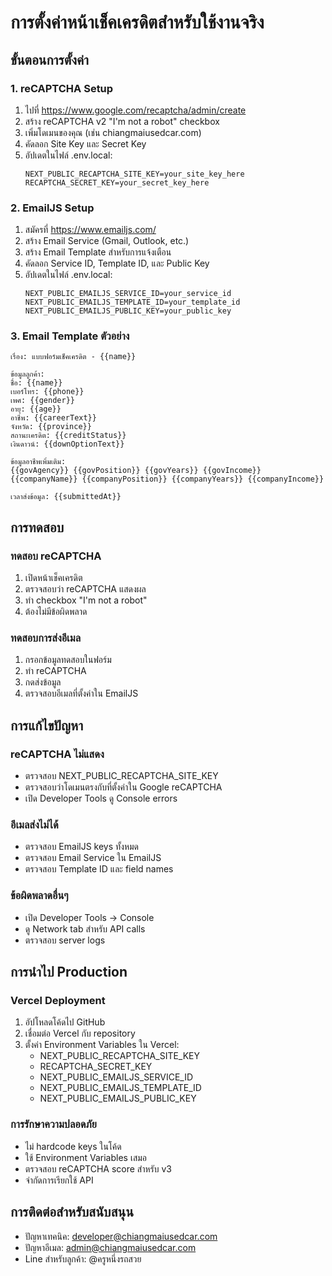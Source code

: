 # การตั้งค่าหน้าเช็คเครดิตสำหรับใช้งานจริง

## ขั้นตอนการตั้งค่า

### 1. reCAPTCHA Setup
1. ไปที่ https://www.google.com/recaptcha/admin/create
2. สร้าง reCAPTCHA v2 "I'm not a robot" checkbox
3. เพิ่มโดเมนของคุณ (เช่น chiangmaiusedcar.com)
4. คัดลอก Site Key และ Secret Key
5. อัปเดตในไฟล์ .env.local:
   ```
   NEXT_PUBLIC_RECAPTCHA_SITE_KEY=your_site_key_here
   RECAPTCHA_SECRET_KEY=your_secret_key_here
   ```

### 2. EmailJS Setup
1. สมัครที่ https://www.emailjs.com/
2. สร้าง Email Service (Gmail, Outlook, etc.)
3. สร้าง Email Template สำหรับการแจ้งเตือน
4. คัดลอก Service ID, Template ID, และ Public Key
5. อัปเดตในไฟล์ .env.local:
   ```
   NEXT_PUBLIC_EMAILJS_SERVICE_ID=your_service_id
   NEXT_PUBLIC_EMAILJS_TEMPLATE_ID=your_template_id
   NEXT_PUBLIC_EMAILJS_PUBLIC_KEY=your_public_key
   ```

### 3. Email Template ตัวอย่าง
```
เรื่อง: แบบฟอร์มเช็คเครดิต - {{name}}

ข้อมูลลูกค้า:
ชื่อ: {{name}}
เบอร์โทร: {{phone}}
เพศ: {{gender}}
อายุ: {{age}}
อาชีพ: {{careerText}}
จังหวัด: {{province}}
สถานะเครดิต: {{creditStatus}}
เงินดาวน์: {{downOptionText}}

ข้อมูลอาชีพเพิ่มเติม:
{{govAgency}} {{govPosition}} {{govYears}} {{govIncome}}
{{companyName}} {{companyPosition}} {{companyYears}} {{companyIncome}}

เวลาส่งข้อมูล: {{submittedAt}}
```

## การทดสอบ

### ทดสอบ reCAPTCHA
1. เปิดหน้าเช็คเครดิต
2. ตรวจสอบว่า reCAPTCHA แสดงผล
3. ทำ checkbox "I'm not a robot"
4. ต้องไม่มีข้อผิดพลาด

### ทดสอบการส่งอีเมล
1. กรอกข้อมูลทดสอบในฟอร์ม
2. ทำ reCAPTCHA
3. กดส่งข้อมูล
4. ตรวจสอบอีเมลที่ตั้งค่าใน EmailJS

## การแก้ไขปัญหา

### reCAPTCHA ไม่แสดง
- ตรวจสอบ NEXT_PUBLIC_RECAPTCHA_SITE_KEY
- ตรวจสอบว่าโดเมนตรงกับที่ตั้งค่าใน Google reCAPTCHA
- เปิด Developer Tools ดู Console errors

### อีเมลส่งไม่ได้
- ตรวจสอบ EmailJS keys ทั้งหมด
- ตรวจสอบ Email Service ใน EmailJS
- ตรวจสอบ Template ID และ field names

### ข้อผิดพลาดอื่นๆ
- เปิด Developer Tools → Console
- ดู Network tab สำหรับ API calls
- ตรวจสอบ server logs

## การนำไป Production

### Vercel Deployment
1. อัปโหลดโค้ดไป GitHub
2. เชื่อมต่อ Vercel กับ repository
3. ตั้งค่า Environment Variables ใน Vercel:
   - NEXT_PUBLIC_RECAPTCHA_SITE_KEY
   - RECAPTCHA_SECRET_KEY
   - NEXT_PUBLIC_EMAILJS_SERVICE_ID
   - NEXT_PUBLIC_EMAILJS_TEMPLATE_ID
   - NEXT_PUBLIC_EMAILJS_PUBLIC_KEY

### การรักษาความปลอดภัย
- ไม่ hardcode keys ในโค้ด
- ใช้ Environment Variables เสมอ
- ตรวจสอบ reCAPTCHA score สำหรับ v3
- จำกัดการเรียกใช้ API

## การติดต่อสำหรับสนับสนุน
- ปัญหาเทคนิค: developer@chiangmaiusedcar.com
- ปัญหาอีเมล: admin@chiangmaiusedcar.com
- Line สำหรับลูกค้า: @ครูหนึ่งรถสวย
